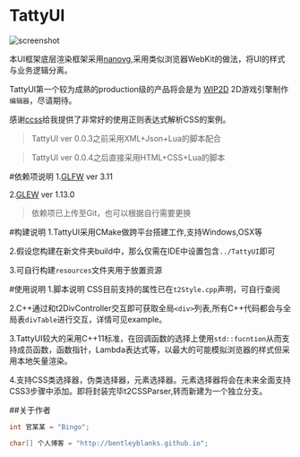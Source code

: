 # TattyUI

![screenshot](https://github.com/BentleyBlanks/TattyUI/blob/master/screenshots/1.png)

本UI框架底层渲染框架采用[nanovg](https://github.com/memononen/nanovg),采用类似浏览器WebKit的做法，将UI的样式与业务逻辑分离。

TattyUI第一个较为成熟的production级的产品将会是为 [WIP2D](https://github.com/wubugui/WIP) 2D游戏引擎制作```编辑器```，尽请期待。

感谢[ccss](https://github.com/jdeng/ccss)给我提供了非常好的使用正则表达式解析CSS的案例。

> TattyUI ver 0.0.3之前采用XML+Json+Lua的脚本配合

> TattyUI ver 0.0.4之后直接采用HTML+CSS+Lua的脚本

#依赖项说明
1.[GLFW](http://www.glfw.org/) ver 3.11

2.[GLEW](http://glew.sourceforge.net/) ver 1.13.0

> 依赖项已上传至Git，也可以根据自行需要更换

#构建说明
1.TattyUI采用CMake做跨平台搭建工作,支持Windows,OSX等

2.假设您构建在新文件夹build中，那么仅需在IDE中设置包含```../TattyUI```即可

3.可自行构建```resources```文件夹用于放置资源

#使用说明
1.脚本说明 CSS目前支持的属性已在```t2Style.cpp```声明，可自行查阅

2.C++通过和t2DivController交互即可获取全局```<div>```列表,所有C++代码都会与全局表```divTable```进行交互，详情可见example。

3.TattyUI较大的采用C++11标准，在回调函数的选择上使用```std::fucntion```从而支持成员函数，函数指针，Lambda表达式等，以最大的可能模拟浏览器的样式但采用本地矢量渲染。

4.支持CSS类选择器，伪类选择器，元素选择器。元素选择器将会在未来全面支持CSS3步骤中添加。即将封装完毕t2CSSParser,转而新建为一个独立分支。

##关于作者
```cpp
int 官某某 = "Bingo";

char[] 个人博客 = "http://bentleyblanks.github.io";
```




